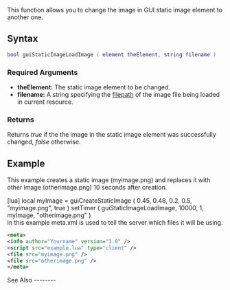 This function allows you to change the image in GUI static image element to another one.

Syntax
------

``` lua
bool guiStaticImageLoadImage ( element theElement, string filename )
```

### Required Arguments

-   **theElement:** The static image element to be changed.
-   **filename:** A string specifying the [filepath](/docs/filepath.md "wikilink") of the image file being loaded in current resource.

### Returns

Returns *true* if the the image in the static image element was successfully changed, *false* otherwise.

Example
-------

This example creates a static image (myimage.png) and replaces it with other image (otherimage.png) 10 seconds after creation.

<section name="Client-side script (example.lua)" class="client" show="true">
    [lua]
    local myImage = guiCreateStaticImage ( 0.45, 0.48, 0.2, 0.5, "myimage.png", true )
    setTimer ( guiStaticImageLoadImage, 10000, 1, myImage, "otherimage.png" )

</section>
<section name="meta.xml" class="server" show="true">
In this example meta.xml is used to tell the server which files it will be using.

``` xml
<meta>
<info author="Yourname" version="1.0" />
<script src="example.lua" type="client" />
<file src="myimage.png" />
<file src="otherimage.png" />
</meta>
```

</section>
See Also
--------
